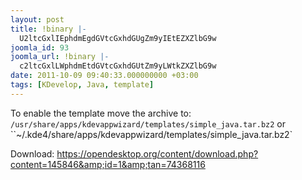 ```yaml
---
layout: post
title: !binary |-
  U2ltcGxlIEphdmEgdGVtcGxhdGUgZm9yIEtEZXZlbG9w
joomla_id: 93
joomla_url: !binary |-
  c2ltcGxlLWphdmEtdGVtcGxhdGUtZm9yLWtkZXZlbG9w
date: 2011-10-09 09:40:33.000000000 +03:00
tags: [KDevelop, Java, template]
---
```

To enable the template move the archive to:
`/usr/share/apps/kdevappwizard/templates/simple_java.tar.bz2`
or
``~/.kde4/share/apps/kdevappwizard/templates/simple_java.tar.bz2`

Download: <a href="https://opendesktop.org/content/download.php?content=145846&amp;id=1&amp;tan=74368116" target="_blank">https://opendesktop.org/content/download.php?content=145846&amp;id=1&amp;tan=74368116</a>
